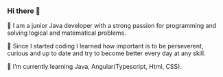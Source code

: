 ### Hi there 👋

<!--
**ramonavacarasu/ramonaVacarasu** is a ✨ _special_ ✨ repository because its `README.md` (this file) appears on your GitHub profile.

Here are some ideas to get you started:

- 🔭 I’m currently working on ...
- 🌱 I’m currently learning ...
- 👯 I’m looking to collaborate on ...
- 🤔 I’m looking for help with ...
- 💬 Ask me about ...
- 📫 How to reach me: ...
- 😄 Pronouns: ...
- ⚡ Fun fact: ...
-->


🔭 I am a junior Java developer with a strong passion for programming and solving logical and matematical problems. 

🌱 Since I started coding I learned how important is to be perseverent, curious and up to date and try to become better every day at any skill.

🌟 I’m currently learning Java, Angular(Typescript, Html, CSS).
